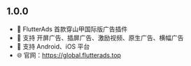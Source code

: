 ## 1.0.0

* 🎉 FlutterAds 首款穿山甲国际版广告插件
* 🚀 支持 开屏广告、插屏广告、激励视频、原生广告、横幅广告
* 📱 支持 Android、iOS 平台
* 🌐 官网：https://global.flutterads.top
